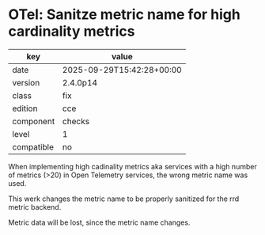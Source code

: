 [//]: # (werk v2)
# OTel: Sanitze metric name for high cardinality metrics

key        | value
---------- | ---
date       | 2025-09-29T15:42:28+00:00
version    | 2.4.0p14
class      | fix
edition    | cce
component  | checks
level      | 1
compatible | no

When implementing high cadinality metrics aka services with a high number of metrics (>20) in Open Telemetry services,
the wrong metric name was used.

This werk changes the metric name to be properly sanitized for the rrd metric backend.

Metric data will be lost, since the metric name changes.
